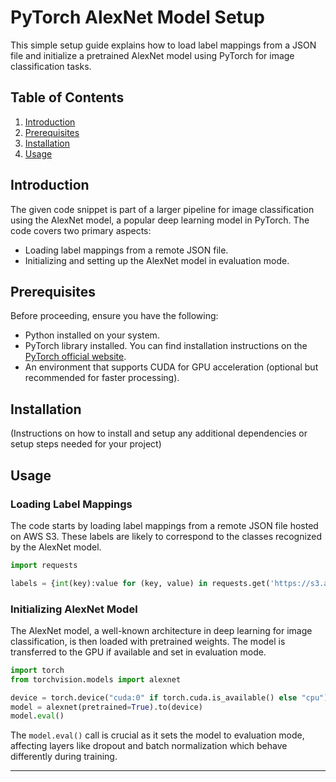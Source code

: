 # PyTorch AlexNet Model Setup

This simple setup guide explains how to load label mappings from a JSON file and initialize a pretrained AlexNet model using PyTorch for image classification tasks.

## Table of Contents
1. [Introduction](#introduction)
2. [Prerequisites](#prerequisites)
3. [Installation](#installation)
4. [Usage](#usage)

## Introduction

The given code snippet is part of a larger pipeline for image classification using the AlexNet model, a popular deep learning model in PyTorch. The code covers two primary aspects:
- Loading label mappings from a remote JSON file.
- Initializing and setting up the AlexNet model in evaluation mode.

## Prerequisites

Before proceeding, ensure you have the following:
- Python installed on your system.
- PyTorch library installed. You can find installation instructions on the [PyTorch official website](https://pytorch.org/get-started/locally/).
- An environment that supports CUDA for GPU acceleration (optional but recommended for faster processing).

## Installation

(Instructions on how to install and setup any additional dependencies or setup steps needed for your project)

## Usage

### Loading Label Mappings

The code starts by loading label mappings from a remote JSON file hosted on AWS S3. These labels are likely to correspond to the classes recognized by the AlexNet model.

```python
import requests

labels = {int(key):value for (key, value) in requests.get('https://s3.amazonaws.com/mlpipes/pytorch-quick-start/labels.json').json().items()}
```

### Initializing AlexNet Model

The AlexNet model, a well-known architecture in deep learning for image classification, is then loaded with pretrained weights. The model is transferred to the GPU if available and set in evaluation mode.

```python
import torch
from torchvision.models import alexnet

device = torch.device("cuda:0" if torch.cuda.is_available() else "cpu")
model = alexnet(pretrained=True).to(device)
model.eval()
```

The `model.eval()` call is crucial as it sets the model to evaluation mode, affecting layers like dropout and batch normalization which behave differently during training.

---
